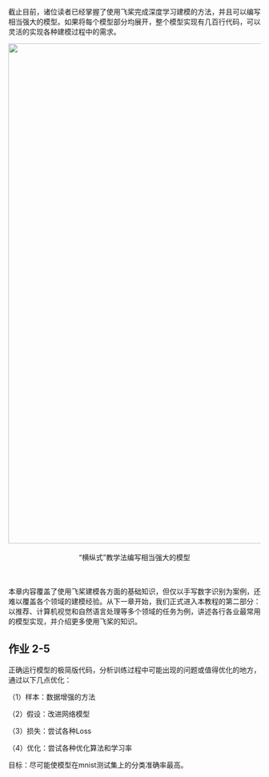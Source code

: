 截止目前，诸位读者已经掌握了使用飞桨完成深度学习建模的方法，并且可以编写相当强大的模型。如果将每个模型部分均展开，整个模型实现有几百行代码，可以灵活的实现各种建模过程中的需求。

<center><img src="https://ai-studio-static-online.cdn.bcebos.com/7bc0535e4cbb4fc3bfd4a6a78a1972f3b94a0f4364b343fe9dcf6326f7fcaf30"  width="1000" ></center>
<center><br>“横纵式”教学法编写相当强大的模型<br/></center>
<br><br/>
  

本章内容覆盖了使用飞桨建模各方面的基础知识，但仅以手写数字识别为案例，还难以覆盖各个领域的建模经验。从下一章开始，我们正式进入本教程的第二部分：以推荐、计算机视觉和自然语言处理等多个领域的任务为例，讲述各行各业最常用的模型实现，并介绍更多使用飞桨的知识。

## 作业 2-5

正确运行模型的极简版代码，分析训练过程中可能出现的问题或值得优化的地方，通过以下几点优化：

（1）样本：数据增强的方法

（2）假设：改进网络模型

（3）损失：尝试各种Loss

（4）优化：尝试各种优化算法和学习率

目标：尽可能使模型在mnist测试集上的分类准确率最高。